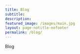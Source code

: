 ```yaml
---
title: Blog
subtitle:
description:
featured_image: /images/main.jpg
layout: page-notitle-nofooter
permalink: /blog/
---
```


Blog